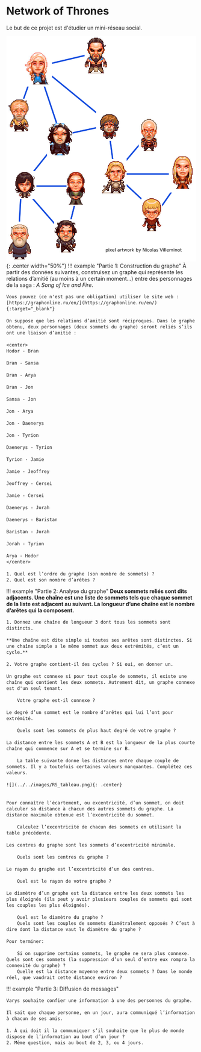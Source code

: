 # Network of Thrones

Le but de ce projet est d'étudier un mini-réseau social.

![](../../images/got.png){: .center width="50%"} 
!!! example "Partie 1: Construction du graphe"
    À partir des données suivantes, construisez un graphe qui représente les relations d’amitié (au moins à un certain moment...) entre des personnages de la saga : *A Song of Ice and Fire*.

    Vous pouvez (ce n'est pas une obligation) utiliser le site web : [https://graphonline.ru/en/](https://graphonline.ru/en/){:target="_blank"} 

    On suppose que les relations d’amitié sont réciproques. Dans le graphe obtenu, deux personnages (deux sommets du graphe) seront reliés s’ils ont une liaison d’amitié :

    <center>
    Hodor - Bran

    Bran - Sansa

    Bran - Arya

    Bran - Jon

    Sansa - Jon

    Jon - Arya

    Jon - Daenerys

    Jon - Tyrion

    Daenerys - Tyrion

    Tyrion - Jamie

    Jamie - Jeoffrey

    Jeoffrey - Cersei

    Jamie - Cersei

    Daenerys - Jorah

    Daenerys - Baristan

    Baristan - Jorah

    Jorah - Tyrion

    Arya - Hodor
    </center>

    1. Quel est l’ordre du graphe (son nombre de sommets) ?
    2. Quel est son nombre d’arêtes ?


!!! example "Partie 2: Analyse du graphe"
    **Deux sommets reliés sont dits adjacents. Une chaîne est une liste de sommets tels que chaque sommet de la liste est adjacent au suivant. La longueur d’une chaîne est le nombre d’arêtes qui la composent.**

    1. Donnez une chaîne de longueur 3 dont tous les sommets sont distincts.

    **Une chaîne est dite simple si toutes ses arêtes sont distinctes. Si une chaîne simple a le même sommet aux deux extrémités, c’est un cycle.**

    2. Votre graphe contient-il des cycles ? Si oui, en donner un.

    Un graphe est connexe si pour tout couple de sommets, il existe une chaîne qui contient les deux sommets. Autrement dit, un graphe connexe est d'un seul tenant.

        Votre graphe est-il connexe ?

    Le degré d’un sommet est le nombre d’arêtes qui lui l’ont pour extrémité.

        Quels sont les sommets de plus haut degré de votre graphe ?

    La distance entre les sommets A et B est la longueur de la plus courte chaîne qui commence sur A et se termine sur B.

        La table suivante donne les distances entre chaque couple de sommets. Il y a toutefois certaines valeurs manquantes. Complétez ces valeurs.

    ![](../../images/RS_tableau.png){: .center} 


    Pour connaître l’écartement, ou excentricité, d’un sommet, on doit calculer sa distance à chacun des autres sommets du graphe. La distance maximale obtenue est l’excentricité du sommet.

        Calculez l’excentricité de chacun des sommets en utilisant la table précédente.

    Les centres du graphe sont les sommets d’excentricité minimale.

        Quels sont les centres du graphe ?

    Le rayon du graphe est l’excentricité d’un des centres.

        Quel est le rayon de votre graphe ?

    Le diamètre d’un graphe est la distance entre les deux sommets les plus éloignés (ils peut y avoir plusieurs couples de sommets qui sont les couples les plus éloignés).

        Quel est le diamètre du graphe ?
        Quels sont les couples de sommets diamétralement opposés ? C’est à dire dont la distance vaut le diamètre du graphe ?

    Pour terminer:

        Si on supprime certains sommets, le graphe ne sera plus connexe. Quels sont ces sommets (la suppression d’un seul d’entre eux rompra la connexité du graphe) ?
        Quelle est la distance moyenne entre deux sommets ? Dans le monde réel, que vaudrait cette distance environ ?


!!! example "Partie 3: Diffusion de messages"

    Varys souhaite confier une information à une des personnes du graphe.

    Il sait que chaque personne, en un jour, aura communiqué l’information à chacun de ses amis.

    1. À qui doit il la communiquer s’il souhaite que le plus de monde dispose de l’information au bout d’un jour ?
    2. Même question, mais au bout de 2, 3, ou 4 jours.